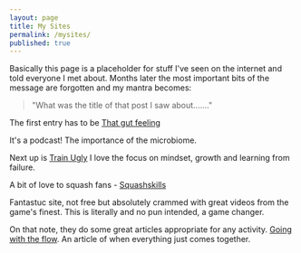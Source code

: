 ```yaml
---
layout: page
title: My Sites
permalink: /mysites/
published: true
---
```



Basically this page is a placeholder for stuff I've seen on the internet and told everyone I met about.
Months later the most important bits of the message are forgotten and my mantra becomes:

> "What was the title of that post I saw about......."

The first entry has to be [That gut feeling](https://www.bbc.co.uk/programmes/b07ff0hl)

It's a podcast! The importance of the microbiome.

Next up is [Train Ugly](http://trainugly.com)
I love the focus on mindset, growth and learning from failure.

A bit of love to squash fans -   [Squashskills](https://squashskills.com)

Fantastuc site, not free but absolutely crammed with great videos from the game's finest. This is literally and no pun intended, a game changer.


On that note, they do some great articles appropriate for any activity.
[Going with the flow](https://squashskills.com/blog/-/go-with-the-flow/).
An article of when everything just comes together.